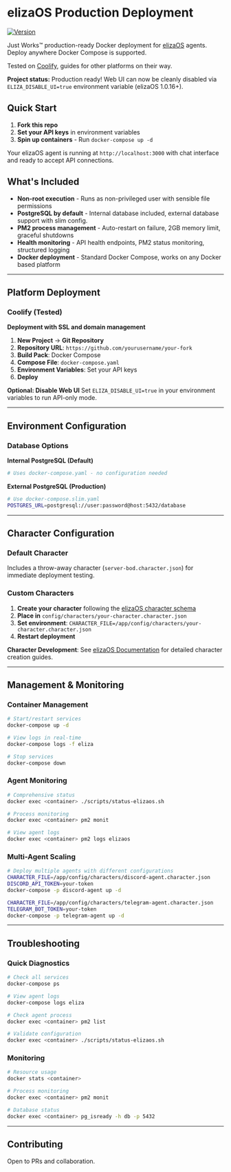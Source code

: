 # elizaOS Production Deployment

[![Version](https://img.shields.io/badge/version-v0.1.1-blue.svg)](https://github.com/bealers/elizify/releases)

Just Works™️ production-ready Docker deployment for [elizaOS](https://github.com/elizaOS/eliza) agents. Deploy anywhere Docker Compose is supported.

Tested on [Coolify](https://coolify.io/), guides for other platforms on their way.

**Project status:** Production ready! Web UI can now be cleanly disabled via `ELIZA_DISABLE_UI=true` environment variable (elizaOS 1.0.16+).

## Quick Start

1. **Fork this repo**
2. **Set your API keys** in environment variables
3. **Spin up containers** - Run `docker-compose up -d`

Your elizaOS agent is running at `http://localhost:3000` with chat interface and ready to accept API connections.

## What's Included

- **Non-root execution** - Runs as non-privileged user with sensible file permissions
- **PostgreSQL by default** - Internal database included, external database support with slim config.
- **PM2 process management** - Auto-restart on failure, 2GB memory limit, graceful shutdowns
- **Health monitoring** - API health endpoints, PM2 status monitoring, structured logging
- **Docker deployment** - Standard Docker Compose, works on any Docker based platform

---

## Platform Deployment

### Coolify (Tested)

**Deployment with SSL and domain management**

1. **New Project** → **Git Repository**
2. **Repository URL**: `https://github.com/yourusername/your-fork`
3. **Build Pack**: Docker Compose
4. **Compose File**: `docker-compose.yaml`
5. **Environment Variables**: Set your API keys
6. **Deploy**


**Optional: Disable Web UI**
Set `ELIZA_DISABLE_UI=true` in your environment variables to run API-only mode.


---

## Environment Configuration
### Database Options

**Internal PostgreSQL (Default)**
```bash
# Uses docker-compose.yaml - no configuration needed
```

**External PostgreSQL (Production)**
```bash
# Use docker-compose.slim.yaml
POSTGRES_URL=postgresql://user:password@host:5432/database
```

---

## Character Configuration

### Default Character
Includes a throw-away character (`server-bod.character.json`) for immediate deployment testing.

### Custom Characters
1. **Create your character** following the [elizaOS character schema](https://eliza.how/docs/core/characterfile)
2. **Place in** `config/characters/your-character.character.json`
3. **Set environment**: `CHARACTER_FILE=/app/config/characters/your-character.character.json`
4. **Restart deployment**

**Character Development**: See [elizaOS Documentation](https://eliza.how/docs/core/characterfile) for detailed character creation guides.

---

## Management & Monitoring

### Container Management

```bash
# Start/restart services
docker-compose up -d

# View logs in real-time
docker-compose logs -f eliza

# Stop services
docker-compose down
```

### Agent Monitoring

```bash
# Comprehensive status
docker exec <container> ./scripts/status-elizaos.sh

# Process monitoring
docker exec <container> pm2 monit

# View agent logs
docker exec <container> pm2 logs elizaos
```

### Multi-Agent Scaling

```bash
# Deploy multiple agents with different configurations
CHARACTER_FILE=/app/config/characters/discord-agent.character.json
DISCORD_API_TOKEN=your-token
docker-compose -p discord-agent up -d

CHARACTER_FILE=/app/config/characters/telegram-agent.character.json
TELEGRAM_BOT_TOKEN=your-token
docker-compose -p telegram-agent up -d
```

---

## Troubleshooting

### Quick Diagnostics

```bash
# Check all services
docker-compose ps

# View agent logs
docker-compose logs eliza

# Check agent process
docker exec <container> pm2 list

# Validate configuration
docker exec <container> ./scripts/status-elizaos.sh
```

### Monitoring

```bash
# Resource usage
docker stats <container>

# Process monitoring
docker exec <container> pm2 monit

# Database status
docker exec <container> pg_isready -h db -p 5432
```

---

## Contributing

Open to PRs and collaboration.

